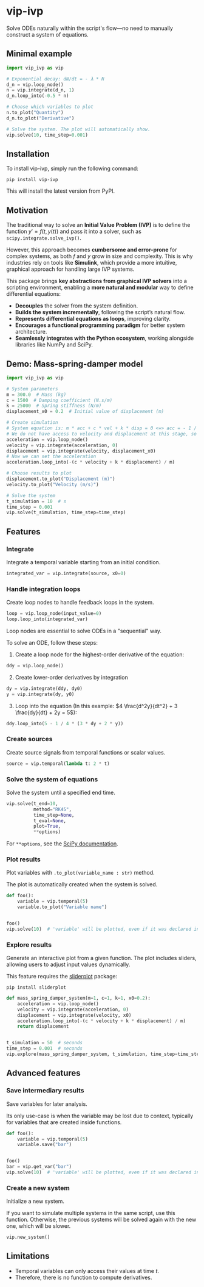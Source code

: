 # vip-ivp

Solve ODEs naturally within the script's flow—no need to manually construct a system of equations.

## Minimal example

```python
import vip_ivp as vip

# Exponential decay: dN/dt = - λ * N
d_n = vip.loop_node()
n = vip.integrate(d_n, 1)
d_n.loop_into(-0.5 * n)

# Choose which variables to plot
n.to_plot("Quantity")
d_n.to_plot("Derivative")

# Solve the system. The plot will automatically show.
vip.solve(10, time_step=0.001)
```

## Installation

To install vip-ivp, simply run the following command:

```
pip install vip-ivp
```

This will install the latest version from PyPI.

## Motivation

The traditional way to solve an **Initial Value Problem (IVP)** is to define the function  $y'=f(t,y(t))$  and pass it
into a solver, such as `scipy.integrate.solve_ivp()`.

However, this approach becomes **cumbersome and error-prone** for complex systems, as both $f$ and $y$ grow in size and
complexity. This is why industries rely on tools like **Simulink**, which provide a more intuitive, graphical approach
for handling large IVP systems.

This package brings **key abstractions from graphical IVP solvers** into a scripting environment, enabling a **more
natural and modular** way to define differential equations:

- **Decouples** the solver from the system definition.
- **Builds the system incrementally**, following the script’s natural flow.
- **Represents differential equations as loops**, improving clarity.
- **Encourages a functional programming paradigm** for better system architecture.
- **Seamlessly integrates with the Python ecosystem**, working alongside libraries like NumPy and SciPy.

## Demo: Mass-spring-damper model

```python
import vip_ivp as vip

# System parameters
m = 300.0  # Mass (kg)
c = 1500  # Damping coefficient (N.s/m)
k = 25000  # Spring stiffness (N/m)
displacement_x0 = 0.2  # Initial value of displacement (m)

# Create simulation
# System equation is: m * acc + c * vel + k * disp = 0 <=> acc = - 1 / m * (c * vel + k * disp)
# We do not have access to velocity and displacement at this stage, so we create a loop node.
acceleration = vip.loop_node()
velocity = vip.integrate(acceleration, 0)
displacement = vip.integrate(velocity, displacement_x0)
# Now we can set the acceleration
acceleration.loop_into(-(c * velocity + k * displacement) / m)

# Choose results to plot
displacement.to_plot("Displacement (m)")
velocity.to_plot("Velocity (m/s)")

# Solve the system
t_simulation = 10  # s
time_step = 0.001
vip.solve(t_simulation, time_step=time_step)
```

## Features

### Integrate

Integrate a temporal variable starting from an initial condition.

```python
integrated_var = vip.integrate(source, x0=0)
```

### Handle integration loops

Create loop nodes to handle feedback loops in the system.

```python
loop = vip.loop_node(input_value=0)
loop.loop_into(integrated_var)
```

Loop nodes are essential to solve ODEs in a "sequential" way.

To solve an ODE, follow these steps:

1. Create a loop node for the highest-order derivative of the equation:

```python
ddy = vip.loop_node()
```

2. Create lower-order derivatives by integration

```python
dy = vip.integrate(ddy, dy0)
y = vip.integrate(dy, y0)
```

3. Loop into the equation (In this example: $4 \frac{d^2y}{dt^2} + 3 \frac{dy}{dt} + 2y = 5$):

```python
ddy.loop_into(5 - 1 / 4 * (3 * dy + 2 * y))
```

### Create sources

Create source signals from temporal functions or scalar values.

```python
source = vip.temporal(lambda t: 2 * t)
```

### Solve the system of equations

Solve the system until a specified end time.

```python
vip.solve(t_end=10,
          method="RK45",
          time_step=None,
          t_eval=None,
          plot=True,
          **options)
```

For `**options`, see
the [SciPy documentation](https://docs.scipy.org/doc/scipy/reference/generated/scipy.integrate.solve_ivp.html).

### Plot results

Plot variables with `.to_plot(variable_name : str)` method.

The plot is automatically created when the system is solved.

```python
def foo():
    variable = vip.temporal(5)
    variable.to_plot("Variable name")


foo()
vip.solve(10)  # 'variable' will be plotted, even if it was declared in a function.
```

### Explore results

Generate an interactive plot from a given function. The plot includes sliders, allowing users to adjust input values
dynamically.

This feature requires the [sliderplot](https://github.com/ngripon/sliderplot) package:

`pip install sliderplot`

```python
def mass_spring_damper_system(m=1, c=1, k=1, x0=0.2):
    acceleration = vip.loop_node()
    velocity = vip.integrate(acceleration, 0)
    displacement = vip.integrate(velocity, x0)
    acceleration.loop_into(-(c * velocity + k * displacement) / m)
    return displacement


t_simulation = 50  # seconds
time_step = 0.001  # seconds
vip.explore(mass_spring_damper_system, t_simulation, time_step=time_step, title="Mass-Spring-Damper mechanism")
```

## Advanced features

### Save intermediary results

Save variables for later analysis.

Its only use-case is when the variable may be lost due to context, typically for variables that are created inside
functions.

```python
def foo():
    variable = vip.temporal(5)
    variable.save("bar")


foo()
bar = vip.get_var("bar")
vip.solve(10)  # 'variable' will be plotted, even if it was declared in a function.
```

### Create a new system

Initialize a new system.

If you want to simulate multiple systems in the same script, use this function. Otherwise, the previous systems will be
solved again with the new one, which will be slower.

```python
vip.new_system()
```

## Limitations

- Temporal variables can only access their values at time $t$.
- Therefore, there is no function to compute derivatives.
